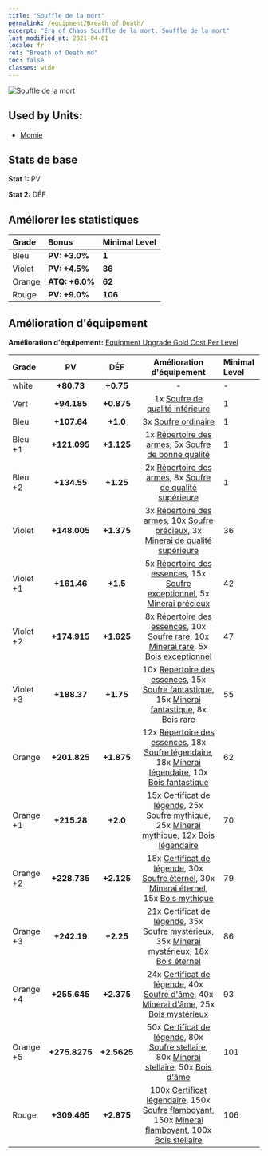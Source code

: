 ```yaml
---
title: "Souffle de la mort"
permalink: /equipment/Breath of Death/
excerpt: "Era of Chaos Souffle de la mort. Souffle de la mort"
last_modified_at: 2021-04-01
locale: fr
ref: "Breath of Death.md"
toc: false
classes: wide
---
```


  ![Souffle de la mort](/images/e/e_3084.png)

## Used by Units:

* [Momie](/fr/units/Mummy/) 


## Stats de base
 **Stat 1:** PV

 **Stat 2:** DÉF

## Améliorer les statistiques

  |     Grade    |   Bonus | Minimal Level | 
  |:-------------|:--------|:--------------| 
  | Bleu | **PV: +3.0%** | **1** | 
  | Violet | **PV: +4.5%** | **36** | 
  | Orange | **ATQ: +6.0%** | **62** | 
  | Rouge | **PV: +9.0%** | **106** | 


## Amélioration d'équipement
 **Amélioration d'équipement:** [Equipment Upgrade Gold Cost Per Level](/equipment/EquipmentUpgradeCostPerLevel/) 

  |          Grade      | PV | DÉF | Amélioration d'équipement | Minimal Level |
  |:--------------------|:---------:|:---------:|:----------------:|:--------------|
  | white | **+80.73** | **+0.75** | - | - |
  | Vert | **+94.185** | **+0.875** | 1x [Soufre de qualité inférieure](/fr/Items/mat_3/) | 1 |
  | Bleu | **+107.64** | **+1.0** | 3x [Soufre ordinaire](/fr/Items/mat_9/) | 1 |
  | Bleu +1 | **+121.095** | **+1.125** | 1x [Répertoire des armes](/fr/Items/mat_18/), 5x [Soufre de bonne qualité](/fr/Items/mat_15/) | 1 |
  | Bleu +2 | **+134.55** | **+1.25** | 2x [Répertoire des armes](/fr/Items/mat_25/), 8x [Soufre de qualité supérieure](/fr/Items/mat_22/) | 1 |
  | Violet | **+148.005** | **+1.375** | 3x [Répertoire des armes](/fr/Items/mat_32/), 10x [Soufre précieux](/fr/Items/mat_29/), 3x [Minerai de qualité supérieure](/fr/Items/mat_19/) | 36 |
  | Violet +1 | **+161.46** | **+1.5** | 5x [Répertoire des essences](/fr/Items/mat_39/), 15x [Soufre exceptionnel](/fr/Items/mat_36/), 5x [Minerai précieux](/fr/Items/mat_26/) | 42 |
  | Violet +2 | **+174.915** | **+1.625** | 8x [Répertoire des essences](/fr/Items/mat_46/), 10x [Soufre rare](/fr/Items/mat_43/), 10x [Minerai rare](/fr/Items/mat_40/), 5x [Bois exceptionnel](/fr/Items/mat_34/) | 47 |
  | Violet +3 | **+188.37** | **+1.75** | 10x [Répertoire des essences](/fr/Items/mat_53/), 15x [Soufre fantastique](/fr/Items/mat_50/), 15x [Minerai fantastique](/fr/Items/mat_47/), 8x [Bois rare](/fr/Items/mat_41/) | 55 |
  | Orange | **+201.825** | **+1.875** | 12x [Répertoire des essences](/fr/Items/mat_60/), 18x [Soufre légendaire](/fr/Items/mat_57/), 18x [Minerai légendaire](/fr/Items/mat_54/), 10x [Bois fantastique](/fr/Items/mat_48/) | 62 |
  | Orange +1 | **+215.28** | **+2.0** | 15x [Certificat de légende](/fr/Items/mat_67/), 25x [Soufre mythique](/fr/Items/mat_64/), 25x [Minerai mythique](/fr/Items/mat_61/), 12x [Bois légendaire](/fr/Items/mat_55/) | 70 |
  | Orange +2 | **+228.735** | **+2.125** | 18x [Certificat de légende](/fr/Items/mat_74/), 30x [Soufre éternel](/fr/Items/mat_71/), 30x [Minerai éternel](/fr/Items/mat_68/), 15x [Bois mythique](/fr/Items/mat_62/) | 79 |
  | Orange +3 | **+242.19** | **+2.25** | 21x [Certificat de légende](/fr/Items/mat_81/), 35x [Soufre mystérieux](/fr/Items/mat_78/), 35x [Minerai mystérieux](/fr/Items/mat_75/), 18x [Bois éternel](/fr/Items/mat_69/) | 86 |
  | Orange +4 | **+255.645** | **+2.375** | 24x [Certificat de légende](/fr/Items/mat_88/), 40x [Soufre d'âme](/fr/Items/mat_85/), 40x [Minerai d'âme](/fr/Items/mat_82/), 25x [Bois mystérieux](/fr/Items/mat_76/) | 93 |
  | Orange +5 | **+275.8275** | **+2.5625** | 50x [Certificat de légende](/fr/Items/mat_95/), 80x [Soufre stellaire](/fr/Items/mat_92/), 80x [Minerai stellaire](/fr/Items/mat_89/), 50x [Bois d'âme](/fr/Items/mat_83/) | 101 |
  | Rouge | **+309.465** | **+2.875** | 100x [Certificat légendaire](/fr/Items/mat_102/), 150x [Soufre flamboyant](/fr/Items/mat_99/), 150x [Minerai flamboyant](/fr/Items/mat_96/), 100x [Bois stellaire](/fr/Items/mat_90/) | 106 |

